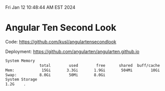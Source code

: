 Fri Jan 12 10:48:44 AM EST 2024

# Angular Ten Second Look

Code: https://github.com/kusl/angulartensecondlook

Deployment: https://github.com/angularten/angularten.github.io

```bash
System Memory
               total        used        free      shared  buff/cache   available
Mem:            15Gi       3.3Gi       1.9Gi       504Mi        10Gi        11Gi
Swap:          8.0Gi        50Mi       8.0Gi
System Storage
1.2G	.
```
